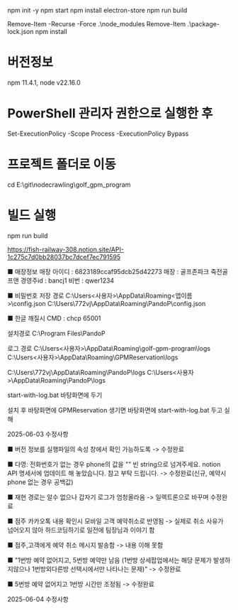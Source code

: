 npm init -y
npm start
npm install electron-store
npm run build


Remove-Item -Recurse -Force .\node_modules
Remove-Item .\package-lock.json
npm install


# 버전정보
npm 11.4.1, node v22.16.0

# PowerShell 관리자 권한으로 실행한 후
Set-ExecutionPolicy -Scope Process -ExecutionPolicy Bypass

# 프로젝트 폴더로 이동
cd E:\git\nodecrawling\golf_gpm_program

# 빌드 실행
npm run build

https://fish-railway-308.notion.site/API-1c275c7d0bb28037bc7dcef7ec791595


■ 매장정보
    매장 아이디 : 6823189ccaf95dcb25d42273
    매장 : 골프존파크 죽전골프앤
    경영주id : bancj1
    비번 : qwer1234


■ 비밀번호 저장 경로
    C:\Users\<사용자>\AppData\Roaming\<앱이름>\config.json
    C:\Users\772vj\AppData\Roaming\PandoP\config.json

■ 한글 깨질시
    CMD : chcp 65001


설치경로
C:\Program Files\PandoP

로그 경로
C:\Users\<사용자>\AppData\Roaming\golf-gpm-program\logs
C:\Users\<사용자>\AppData\Roaming\GPMReservation\logs

C:\Users\772vj\AppData\Roaming\PandoP\logs
C:\Users\<사용자>\AppData\Roaming\PandoP\logs

start-with-log.bat 바탕화면에 두기

설치 후 
바탕화면에 GPMReservation 생기면
바탕화면에 start-with-log.bat 두고 실해





2025-06-03 수정사항

■ 버전 정보를 실행파일의 속성 창에서 확인 가능하도록 
-> 수정완료

■ 다영: 전화번호가 없는 경우 phone의 값을 "" 빈 string으로 넘겨주세요.
notion API 명세서에 업데이트 해 놓았습니다.
참고 부탁 드립니다.
-> 수정완료(신규, 예약시 phone 없는 경우 공백값)

■ 재현 경로는 알수 없으나 갑자기 로그가 엄청올라옴 
-> 일렉트론으로 바꾸며 수정완료

■ 점주 카카오톡 내용 확인시 모바일 고객 예약취소로 반영됨
-> 실제로 취소 사유가 넘어오지 않아 하드코딩하기로 일전에 팀장님과 이야기 함

■ 점주,고객에게 예약 취소 메시지 발송함
-> 내용 이해 못함

■ "1번방 예약 없어지고, 5번방 예약만 남음
(1번방 상세팝업에서는 해당 문제가 발생하지않으나 1번방외다른방 선택시에서만 나타나는 문제)"
-> 수정완료

■ 5번방 예약 없어지고 1번방 시간만 조정됨
-> 수정완료


2025-06-04 수정사항